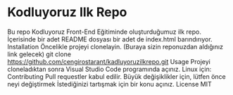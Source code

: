 # Kodluyoruz Ilk Repo
Bu repo Kodluyoruz Front-End Eğitiminde oluşturduğumuz ilk repo. İçerisinde bir adet README dosyası bir adet de index.html barındırıyor.
Installation
Öncelikle projeyi clonelayin. (Buraya sizin reponuzdan aldığınız link gelecek)
git clone https://github.com/cengirostarant/kadluyoruzilkrepo.git
Usage
Projeyi cloneladıktan sonra Visual Studio Code programında açınız.
Linux için:
Contributing
Pull requestler kabul edilir. Büyük değişiklikler için, lütfen önce neyi değiştirmek İstediğinizi tartışmak için bir konu açınız.
License
MIT
